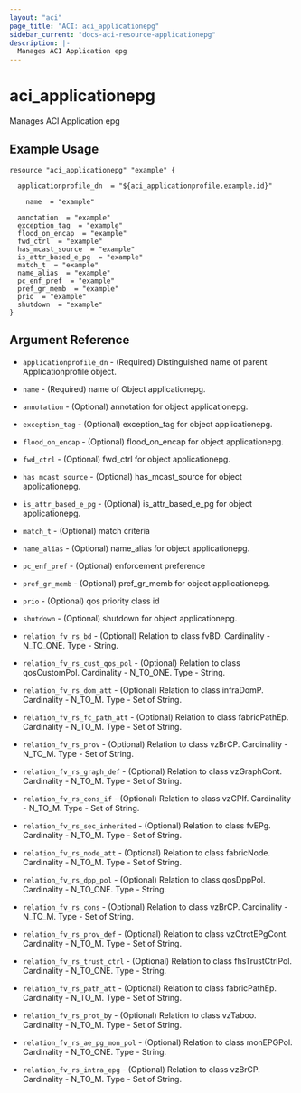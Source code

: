 ```yaml
---
layout: "aci"
page_title: "ACI: aci_applicationepg"
sidebar_current: "docs-aci-resource-applicationepg"
description: |-
  Manages ACI Application epg
---
```


# aci_applicationepg #
Manages ACI Application epg

## Example Usage ##

```hcl
resource "aci_applicationepg" "example" {

  applicationprofile_dn  = "${aci_applicationprofile.example.id}"

    name  = "example"

  annotation  = "example"
  exception_tag  = "example"
  flood_on_encap  = "example"
  fwd_ctrl  = "example"
  has_mcast_source  = "example"
  is_attr_based_e_pg  = "example"
  match_t  = "example"
  name_alias  = "example"
  pc_enf_pref  = "example"
  pref_gr_memb  = "example"
  prio  = "example"
  shutdown  = "example"
}
```
## Argument Reference ##
* `applicationprofile_dn` - (Required) Distinguished name of parent Applicationprofile object.
* `name` - (Required) name of Object applicationepg.
* `annotation` - (Optional) annotation for object applicationepg.
* `exception_tag` - (Optional) exception_tag for object applicationepg.
* `flood_on_encap` - (Optional) flood_on_encap for object applicationepg.
* `fwd_ctrl` - (Optional) fwd_ctrl for object applicationepg.
* `has_mcast_source` - (Optional) has_mcast_source for object applicationepg.
* `is_attr_based_e_pg` - (Optional) is_attr_based_e_pg for object applicationepg.
* `match_t` - (Optional) match criteria
* `name_alias` - (Optional) name_alias for object applicationepg.
* `pc_enf_pref` - (Optional) enforcement preference
* `pref_gr_memb` - (Optional) pref_gr_memb for object applicationepg.
* `prio` - (Optional) qos priority class id
* `shutdown` - (Optional) shutdown for object applicationepg.

* `relation_fv_rs_bd` - (Optional) Relation to class fvBD. Cardinality - N_TO_ONE. Type - String.
                
* `relation_fv_rs_cust_qos_pol` - (Optional) Relation to class qosCustomPol. Cardinality - N_TO_ONE. Type - String.
                
* `relation_fv_rs_dom_att` - (Optional) Relation to class infraDomP. Cardinality - N_TO_M. Type - Set of String.
                
* `relation_fv_rs_fc_path_att` - (Optional) Relation to class fabricPathEp. Cardinality - N_TO_M. Type - Set of String.
                
* `relation_fv_rs_prov` - (Optional) Relation to class vzBrCP. Cardinality - N_TO_M. Type - Set of String.
                
* `relation_fv_rs_graph_def` - (Optional) Relation to class vzGraphCont. Cardinality - N_TO_M. Type - Set of String.
                
* `relation_fv_rs_cons_if` - (Optional) Relation to class vzCPIf. Cardinality - N_TO_M. Type - Set of String.
                
* `relation_fv_rs_sec_inherited` - (Optional) Relation to class fvEPg. Cardinality - N_TO_M. Type - Set of String.
                
* `relation_fv_rs_node_att` - (Optional) Relation to class fabricNode. Cardinality - N_TO_M. Type - Set of String.
                
* `relation_fv_rs_dpp_pol` - (Optional) Relation to class qosDppPol. Cardinality - N_TO_ONE. Type - String.
                
* `relation_fv_rs_cons` - (Optional) Relation to class vzBrCP. Cardinality - N_TO_M. Type - Set of String.
                
* `relation_fv_rs_prov_def` - (Optional) Relation to class vzCtrctEPgCont. Cardinality - N_TO_M. Type - Set of String.
                
* `relation_fv_rs_trust_ctrl` - (Optional) Relation to class fhsTrustCtrlPol. Cardinality - N_TO_ONE. Type - String.
                
* `relation_fv_rs_path_att` - (Optional) Relation to class fabricPathEp. Cardinality - N_TO_M. Type - Set of String.
                
* `relation_fv_rs_prot_by` - (Optional) Relation to class vzTaboo. Cardinality - N_TO_M. Type - Set of String.
                
* `relation_fv_rs_ae_pg_mon_pol` - (Optional) Relation to class monEPGPol. Cardinality - N_TO_ONE. Type - String.
                
* `relation_fv_rs_intra_epg` - (Optional) Relation to class vzBrCP. Cardinality - N_TO_M. Type - Set of String.
                


